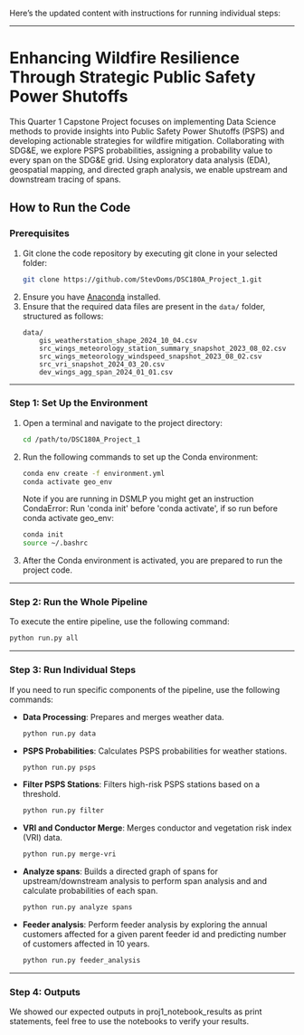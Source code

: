 Here’s the updated content with instructions for running individual steps:

---

# Enhancing Wildfire Resilience Through Strategic Public Safety Power Shutoffs

This Quarter 1 Capstone Project focuses on implementing Data Science methods to provide insights into Public Safety Power Shutoffs (PSPS) and developing actionable strategies for wildfire mitigation. Collaborating with SDG&E, we explore PSPS probabilities, assigning a probability value to every span on the SDG&E grid. Using exploratory data analysis (EDA), geospatial mapping, and directed graph analysis, we enable upstream and downstream tracing of spans.

## How to Run the Code

### Prerequisites
1. Git clone the code repository by executing git clone in your selected folder:
   ```bash
   git clone https://github.com/StevDoms/DSC180A_Project_1.git
   ```
3. Ensure you have [Anaconda](https://www.anaconda.com/products/distribution) installed.
4. Ensure that the required data files are present in the `data/` folder, structured as follows:
    ```
    data/
        gis_weatherstation_shape_2024_10_04.csv
        src_wings_meteorology_station_summary_snapshot_2023_08_02.csv
        src_wings_meteorology_windspeed_snapshot_2023_08_02.csv
        src_vri_snapshot_2024_03_20.csv
        dev_wings_agg_span_2024_01_01.csv
    ```

---

### Step 1: Set Up the Environment

1. Open a terminal and navigate to the project directory:
   ```bash
   cd /path/to/DSC180A_Project_1
   ```

2. Run the following commands to set up the Conda environment:
   ```bash
   conda env create -f environment.yml
   conda activate geo_env
   ```
   Note if you are running in DSMLP you might get an instruction CondaError: Run 'conda init' before 'conda activate', if so run before conda activate geo_env:

   ```bash
   conda init
   source ~/.bashrc
   ```

4. After the Conda environment is activated, you are prepared to run the project code.

---

### Step 2: Run the Whole Pipeline

To execute the entire pipeline, use the following command:
```bash
python run.py all
```

---

### Step 3: Run Individual Steps

If you need to run specific components of the pipeline, use the following commands:

- **Data Processing**: Prepares and merges weather data.
  ```bash
  python run.py data
  ```

- **PSPS Probabilities**: Calculates PSPS probabilities for weather stations.
  ```bash
  python run.py psps
  ```

- **Filter PSPS Stations**: Filters high-risk PSPS stations based on a threshold.
  ```bash
  python run.py filter
  ```

- **VRI and Conductor Merge**: Merges conductor and vegetation risk index (VRI) data.
  ```bash
  python run.py merge-vri
  ```

- **Analyze spans**: Builds a directed graph of spans for upstream/downstream analysis to perform span analysis and and calculate probabilities of each span.
  ```bash
  python run.py analyze spans
  ```

- **Feeder analysis**: Perform feeder analysis by exploring the annual customers affected for a given parent feeder id and predicting number of customers affected in 10 years.
  ```bash
  python run.py feeder_analysis
  ```

---

### Step 4: Outputs
We showed our expected outputs in proj1_notebook_results as print statements, feel free to use the notebooks to verify your results.